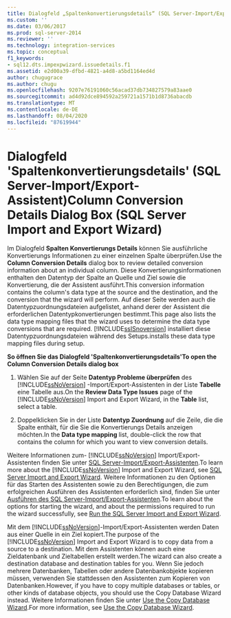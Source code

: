 ```yaml
---
title: Dialogfeld „Spaltenkonvertierungsdetails“ (SQL Server-Import/Export-Assistent) | Microsoft-Dokumentation
ms.custom: ''
ms.date: 03/06/2017
ms.prod: sql-server-2014
ms.reviewer: ''
ms.technology: integration-services
ms.topic: conceptual
f1_keywords:
- sql12.dts.impexpwizard.issuedetails.f1
ms.assetid: e2d00a39-dfbd-4821-a4d8-a5bd1164ed4d
author: chugugrace
ms.author: chugu
ms.openlocfilehash: 9207e76191060c56acad37db734827579a83aae0
ms.sourcegitcommit: ad4d92dce894592a259721a1571b1d8736abacdb
ms.translationtype: MT
ms.contentlocale: de-DE
ms.lasthandoff: 08/04/2020
ms.locfileid: "87619944"
---
```

# <a name="column-conversion-details-dialog-box-sql-server-import-and-export-wizard"></a><span data-ttu-id="4c8e4-102">Dialogfeld 'Spaltenkonvertierungsdetails' (SQL Server-Import/Export-Assistent)</span><span class="sxs-lookup"><span data-stu-id="4c8e4-102">Column Conversion Details Dialog Box (SQL Server Import and Export Wizard)</span></span>
  <span data-ttu-id="4c8e4-103">Im Dialogfeld **Spalten Konvertierungs Details** können Sie ausführliche Konvertierungs Informationen zu einer einzelnen Spalte überprüfen.</span><span class="sxs-lookup"><span data-stu-id="4c8e4-103">Use the **Column Conversion Details** dialog box to review detailed conversion information about an individual column.</span></span> <span data-ttu-id="4c8e4-104">Diese Konvertierungsinformationen enthalten den Datentyp der Spalte an Quelle und Ziel sowie die Konvertierung, die der Assistent ausführt.</span><span class="sxs-lookup"><span data-stu-id="4c8e4-104">This conversion information contains the column's data type at the source and the destination, and the conversion that the wizard will perform.</span></span> <span data-ttu-id="4c8e4-105">Auf dieser Seite werden auch die Datentypzuordnungsdateien aufgelistet, anhand derer der Assistent die erforderlichen Datentypkonvertierungen bestimmt.</span><span class="sxs-lookup"><span data-stu-id="4c8e4-105">This page also lists the data type mapping files that the wizard uses to determine the data type conversions that are required.</span></span> [!INCLUDE[ssISnoversion](../../includes/ssisnoversion-md.md)] <span data-ttu-id="4c8e4-106">installiert diese Datentypzuordnungsdateien während des Setups.</span><span class="sxs-lookup"><span data-stu-id="4c8e4-106">installs these data type mapping files during setup.</span></span>  
  
 <span data-ttu-id="4c8e4-107">**So öffnen Sie das Dialogfeld 'Spaltenkonvertierungsdetails'**</span><span class="sxs-lookup"><span data-stu-id="4c8e4-107">**To open the Column Conversion Details dialog box**</span></span>  
  
1.  <span data-ttu-id="4c8e4-108">Wählen Sie auf der Seite **Datentyp Probleme überprüfen** des [!INCLUDE[ssNoVersion](../../includes/ssnoversion-md.md)] -Import/Export-Assistenten in der Liste **Tabelle** eine Tabelle aus.</span><span class="sxs-lookup"><span data-stu-id="4c8e4-108">On the **Review Data Type Issues** page of the [!INCLUDE[ssNoVersion](../../includes/ssnoversion-md.md)] Import and Export Wizard, in the **Table** list, select a table.</span></span>  
  
2.  <span data-ttu-id="4c8e4-109">Doppelklicken Sie in der Liste **Datentyp Zuordnung** auf die Zeile, die die Spalte enthält, für die Sie die Konvertierungs Details anzeigen möchten.</span><span class="sxs-lookup"><span data-stu-id="4c8e4-109">In the **Data type mapping** list, double-click the row that contains the column for which you want to view conversion details.</span></span>  
  
 <span data-ttu-id="4c8e4-110">Weitere Informationen zum- [!INCLUDE[ssNoVersion](../../includes/ssnoversion-md.md)] Import/Export-Assistenten finden Sie unter [SQL Server-Import/Export-Assistenten](import-and-export-data-with-the-sql-server-import-and-export-wizard.md).</span><span class="sxs-lookup"><span data-stu-id="4c8e4-110">To learn more about the [!INCLUDE[ssNoVersion](../../includes/ssnoversion-md.md)] Import and Export Wizard, see [SQL Server Import and Export Wizard](import-and-export-data-with-the-sql-server-import-and-export-wizard.md).</span></span> <span data-ttu-id="4c8e4-111">Weitere Informationen zu den Optionen für das Starten des Assistenten sowie zu den Berechtigungen, die zum erfolgreichen Ausführen des Assistenten erforderlich sind, finden Sie unter [Ausführen des SQL Server-Import/Export-Assistenten](start-the-sql-server-import-and-export-wizard.md).</span><span class="sxs-lookup"><span data-stu-id="4c8e4-111">To learn about the options for starting the wizard, and about the permissions required to run the wizard successfully, see [Run the SQL Server Import and Export Wizard](start-the-sql-server-import-and-export-wizard.md).</span></span>  
  
 <span data-ttu-id="4c8e4-112">Mit dem [!INCLUDE[ssNoVersion](../../includes/ssnoversion-md.md)]-Import/Export-Assistenten werden Daten aus einer Quelle in ein Ziel kopiert.</span><span class="sxs-lookup"><span data-stu-id="4c8e4-112">The purpose of the [!INCLUDE[ssNoVersion](../../includes/ssnoversion-md.md)] Import and Export Wizard is to copy data from a source to a destination.</span></span> <span data-ttu-id="4c8e4-113">Mit dem Assistenten können auch eine Zieldatenbank und Zieltabellen erstellt werden.</span><span class="sxs-lookup"><span data-stu-id="4c8e4-113">The wizard can also create a destination database and destination tables for you.</span></span> <span data-ttu-id="4c8e4-114">Wenn Sie jedoch mehrere Datenbanken, Tabellen oder andere Datenbankobjekte kopieren müssen, verwenden Sie stattdessen den Assistenten zum Kopieren von Datenbanken.</span><span class="sxs-lookup"><span data-stu-id="4c8e4-114">However, if you have to copy multiple databases or tables, or other kinds of database objects, you should use the Copy Database Wizard instead.</span></span> <span data-ttu-id="4c8e4-115">Weitere Informationen finden Sie unter [Use the Copy Database Wizard](../../relational-databases/databases/use-the-copy-database-wizard.md).</span><span class="sxs-lookup"><span data-stu-id="4c8e4-115">For more information, see [Use the Copy Database Wizard](../../relational-databases/databases/use-the-copy-database-wizard.md).</span></span>  
  
  
